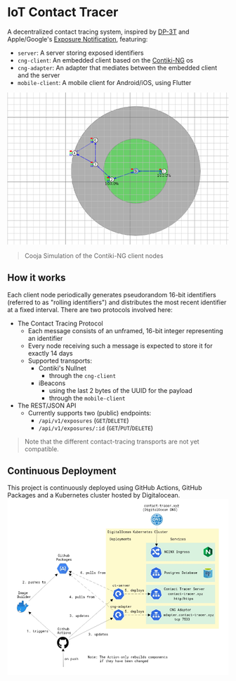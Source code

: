 # IoT Contact Tracer
A decentralized contact tracing system, inspired by [DP-3T](https://github.com/DP-3T/documents) and Apple/Google's [Exposure Notification](https://en.wikipedia.org/wiki/Exposure_Notification), featuring:

* `server`: A server storing exposed identifiers
* `cng-client`: An embedded client based on the [Contiki-NG](https://github.com/contiki-ng/contiki-ng) os
* `cng-adapter`: An adapter that mediates between the embedded client and the server
* `mobile-client`: A mobile client for Android/iOS, using Flutter

![Simulation](cooja-simulation.png)
> Cooja Simulation of the Contiki-NG client nodes

## How it works
Each client node periodically generates pseudorandom 16-bit identifiers (referred to as "rolling identifiers") and distributes the most recent identifier at a fixed interval. There are two protocols involved here:

* The Contact Tracing Protocol
    * Each message consists of an unframed, 16-bit integer representing an identifier
    * Every node receiving such a message is expected to store it for exactly 14 days
    * Supported transports:
        * Contiki's Nullnet
            * through the `cng-client`
        * iBeacons
            * using the last 2 bytes of the UUID for the payload
            * through the `mobile-client`
* The REST/JSON API
    * Currently supports two (public) endpoints:
        * `/api/v1/exposures` (`GET`/`DELETE`)
        * `/api/v1/exposures/:id` (`GET`/`PUT`/`DELETE`)

> Note that the different contact-tracing transports are not yet compatible.

## Continuous Deployment
This project is continuously deployed using GitHub Actions, GitHub Packages and a Kubernetes cluster hosted by Digitalocean.
![k8s-cd-setup](k8s-cd-setup.png)
